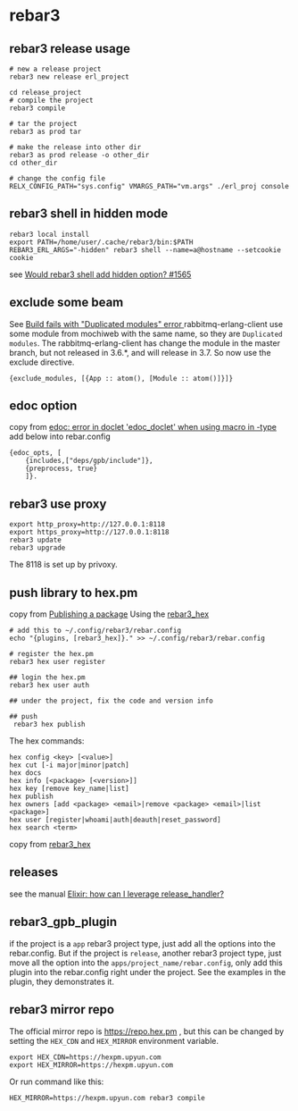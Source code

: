 # rebar3

## rebar3 release usage

``` shell
# new a release project
rebar3 new release erl_project

cd release_project
# compile the project
rebar3 compile

# tar the project
rebar3 as prod tar

# make the release into other dir
rebar3 as prod release -o other_dir
cd other_dir

# change the config file
RELX_CONFIG_PATH="sys.config" VMARGS_PATH="vm.args" ./erl_proj console
```

## rebar3 shell in hidden mode

``` shell
rebar3 local install
export PATH=/home/user/.cache/rebar3/bin:$PATH
REBAR3_ERL_ARGS="-hidden" rebar3 shell --name=a@hostname --setcookie cookie
```
see [Would rebar3 shell add hidden option? #1565](https://github.com/erlang/rebar3/issues/1565)


## exclude some beam
See [Build fails with "Duplicated modules" error ](https://github.com/erlware/relx/issues/463)
rabbitmq-erlang-client use some module from mochiweb with the same name, so they are `Duplicated modules`.
The rabbitmq-erlang-client has change the module in the master branch, but not released in 3.6.*, and will release in 3.7.
So now use the exclude directive.
```
{exclude_modules, [{App :: atom(), [Module :: atom()]}]}
```

## edoc option
copy from [edoc: error in doclet 'edoc_doclet' when using macro in -type](http://erlang.org/pipermail/erlang-questions/2015-October/086562.html)
add below into rebar.config
```
{edoc_opts, [
    {includes,["deps/gpb/include"]},
    {preprocess, true}
    ]}.
```
## rebar3 use proxy

``` shell
export http_proxy=http://127.0.0.1:8118
export https_proxy=http://127.0.0.1:8118
rebar3 update
rebar3 upgrade
```
The 8118 is set up by privoxy.

## push library to hex.pm
copy from [Publishing a package](https://github.com/tsloughter/rebar3_hex)
Using the [rebar3_hex](https://github.com/tsloughter/rebar3_hex)
``` shell
# add this to ~/.config/rebar3/rebar.config
echo "{plugins, [rebar3_hex]}." >> ~/.config/rebar3/rebar.config

# register the hex.pm
rebar3 hex user register

## login the hex.pm
rebar3 hex user auth

## under the project, fix the code and version info

## push
 rebar3 hex publish

```
The hex commands:

``` shell
hex config <key> [<value>]
hex cut [-i major|minor|patch]
hex docs
hex info [<package> [<version>]]
hex key [remove key_name|list]
hex publish
hex owners [add <package> <email>|remove <package> <email>|list <package>]
hex user [register|whoami|auth|deauth|reset_password]
hex search <term>
```
copy from [rebar3_hex](https://github.com/tsloughter/rebar3_hex)

## releases
see the manual [Elixir: how can I leverage release_handler?](https://stackoverflow.com/questions/36196148/elixir-how-can-i-leverage-release-handler)

## rebar3_gpb_plugin
if the project is a `app` rebar3 project type, just add all the options into the rebar.config.
But if the project is `release`, another rebar3 project type, just move all the option into the `apps/project_name/rebar.config`, only add this plugin into the rebar.config right under the project. See the examples in the plugin, they demonstrates it.

## rebar3 mirror repo
The official mirror repo is https://repo.hex.pm , but this can be changed by setting the `HEX_CDN` and `HEX_MIRROR` environment variable.

``` shell
export HEX_CDN=https://hexpm.upyun.com
export HEX_MIRROR=https://hexpm.upyun.com
```

Or run command like this:

``` shell
HEX_MIRROR=https://hexpm.upyun.com rebar3 compile
```
